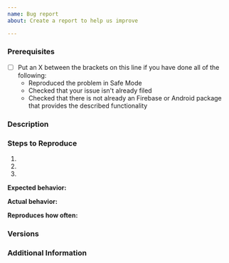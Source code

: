 ```yaml
---
name: Bug report
about: Create a report to help us improve

---
```


<!--

Have you read our Code of Conduct? By filing an Issue, you are expected to comply with it, 
including treating everyone with respect: https://github.com/Rishit-dagli/Kotlin-Workshop/blob/master/code_of_conduct.md

-->

### Prerequisites

* [ ] Put an X between the brackets on this line if you have done all of the following:
    * Reproduced the problem in Safe Mode
    * Checked that your issue isn't already filed
    * Checked that there is not already an Firebase or Android package that provides the described functionality

### Description

<!-- Description of the issue -->

### Steps to Reproduce

1. <!-- First Step -->
2. <!-- Second Step -->
3. <!-- and so on… -->

**Expected behavior:**

<!-- What you expect to happen -->

**Actual behavior:**

<!-- What actually happens -->

**Reproduces how often:**

<!-- What percentage of the time does it reproduce? -->

### Versions

<!-- You can get this information from copy and pasting the output of `gradle -v` and  from the command line. Also, please include the OS and what version of the OS you're running. -->

### Additional Information

<!-- Any additional information, configuration or data that might be necessary to reproduce the issue. -->
